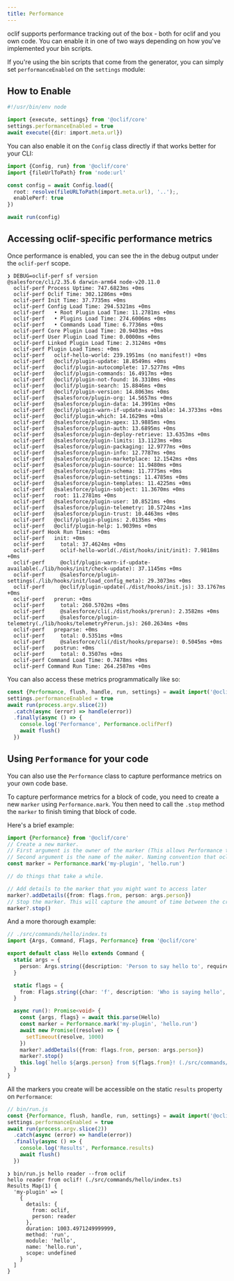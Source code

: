 ```yaml
---
title: Performance
---
```


oclif supports performance tracking out of the box - both for oclif and you own code. You can enable it in one of two ways depending on how you've implemented your bin scripts.

If you're using the bin scripts that come from the generator, you can simply set `performanceEnabled` on the `settings` module:

## How to Enable

```typescript
#!/usr/bin/env node

import {execute, settings} from '@oclif/core'
settings.performanceEnabled = true
await execute({dir: import.meta.url})
```

You can also enable it on the `Config` class directly if that works better for your CLI:

```typescript
import {Config, run} from '@oclif/core'
import {fileUrlToPath} from 'node:url'

const config = await Config.load({
  root: resolve(fileURLToPath(import.meta.url), '..');,
  enablePerf: true
})

await run(config)
```

## Accessing oclif-specific performance metrics

Once performance is enabled, you can see the in the debug output under the `oclif-perf` scope.

```
❯ DEBUG=oclif-perf sf version
@salesforce/cli/2.35.6 darwin-arm64 node-v20.11.0
  oclif-perf Process Uptime: 747.6823ms +0ms
  oclif-perf Oclif Time: 302.1286ms +0ms
  oclif-perf Init Time: 37.7735ms +0ms
  oclif-perf Config Load Time: 294.5321ms +0ms
  oclif-perf   • Root Plugin Load Time: 11.2781ms +0ms
  oclif-perf   • Plugins Load Time: 274.6006ms +0ms
  oclif-perf   • Commands Load Time: 6.7736ms +0ms
  oclif-perf Core Plugin Load Time: 20.9403ms +0ms
  oclif-perf User Plugin Load Time: 0.0000ms +0ms
  oclif-perf Linked Plugin Load Time: 2.3124ms +0ms
  oclif-perf Plugin Load Times: +0ms
  oclif-perf   oclif-hello-world: 239.1951ms (no manifest!) +0ms
  oclif-perf   @oclif/plugin-update: 18.8549ms +0ms
  oclif-perf   @oclif/plugin-autocomplete: 17.5277ms +0ms
  oclif-perf   @oclif/plugin-commands: 16.4917ms +0ms
  oclif-perf   @oclif/plugin-not-found: 16.3310ms +0ms
  oclif-perf   @oclif/plugin-search: 15.8846ms +0ms
  oclif-perf   @oclif/plugin-version: 14.8063ms +0ms
  oclif-perf   @salesforce/plugin-org: 14.5657ms +0ms
  oclif-perf   @salesforce/plugin-data: 14.3991ms +0ms
  oclif-perf   @oclif/plugin-warn-if-update-available: 14.3733ms +0ms
  oclif-perf   @oclif/plugin-which: 14.1629ms +0ms
  oclif-perf   @salesforce/plugin-apex: 13.9885ms +0ms
  oclif-perf   @salesforce/plugin-auth: 13.6895ms +0ms
  oclif-perf   @salesforce/plugin-deploy-retrieve: 13.6353ms +0ms
  oclif-perf   @salesforce/plugin-limits: 13.1123ms +0ms
  oclif-perf   @salesforce/plugin-packaging: 12.9777ms +0ms
  oclif-perf   @salesforce/plugin-info: 12.7787ms +0ms
  oclif-perf   @salesforce/plugin-marketplace: 12.1542ms +0ms
  oclif-perf   @salesforce/plugin-source: 11.9480ms +0ms
  oclif-perf   @salesforce/plugin-schema: 11.7775ms +0ms
  oclif-perf   @salesforce/plugin-settings: 11.4785ms +0ms
  oclif-perf   @salesforce/plugin-templates: 11.4225ms +0ms
  oclif-perf   @salesforce/plugin-sobject: 11.3670ms +0ms
  oclif-perf   root: 11.2781ms +0ms
  oclif-perf   @salesforce/plugin-user: 10.8521ms +0ms
  oclif-perf   @salesforce/plugin-telemetry: 10.5724ms +1ms
  oclif-perf   @salesforce/plugin-trust: 10.4463ms +0ms
  oclif-perf   @oclif/plugin-plugins: 2.0135ms +0ms
  oclif-perf   @oclif/plugin-help: 1.9039ms +0ms
  oclif-perf Hook Run Times: +0ms
  oclif-perf   init: +0ms
  oclif-perf     total: 37.4624ms +0ms
  oclif-perf     oclif-hello-world(./dist/hooks/init/init): 7.9818ms +0ms
  oclif-perf     @oclif/plugin-warn-if-update-available(./lib/hooks/init/check-update): 37.1145ms +0ms
  oclif-perf     @salesforce/plugin-settings(./lib/hooks/init/load_config_meta): 29.3073ms +0ms
  oclif-perf     @oclif/plugin-update(./dist/hooks/init.js): 33.1767ms +0ms
  oclif-perf   prerun: +0ms
  oclif-perf     total: 260.5702ms +0ms
  oclif-perf     @salesforce/cli(./dist/hooks/prerun): 2.3582ms +0ms
  oclif-perf     @salesforce/plugin-telemetry(./lib/hooks/telemetryPrerun.js): 260.2634ms +0ms
  oclif-perf   preparse: +0ms
  oclif-perf     total: 0.5351ms +0ms
  oclif-perf     @salesforce/cli(/dist/hooks/preparse): 0.5045ms +0ms
  oclif-perf   postrun: +0ms
  oclif-perf     total: 0.3507ms +0ms
  oclif-perf Command Load Time: 0.7478ms +0ms
  oclif-perf Command Run Time: 264.2587ms +0ms
```

You can also access these metrics programmatically like so:

```typescript
const {Performance, flush, handle, run, settings} = await import('@oclif/core')
settings.performanceEnabled = true
await run(process.argv.slice(2))
  .catch(async (error) => handle(error))
  .finally(async () => {
    console.log('Performance', Performance.oclifPerf)
    await flush()
  })
```

## Using `Performance` for your code

You can also use the `Performance` class to capture performance metrics on your own code base.

To capture performance metrics for a block of code, you need to create a new `marker` using `Performance.mark`. You then need to call the `.stop` method the `marker` to finish timing that block of code.

Here's a brief example:

```typescript
import {Performance} from '@oclif/core'
// Create a new marker.
// First argument is the owner of the marker (This allows Performance to be able to distinguish the origin of each marker)
// Second argument is the name of the maker. Naming convention that oclif uses internally is <module>.<method>#scope. You are free, however, to name these however you like.
const marker = Performance.mark('my-plugin', 'hello.run')

// do things that take a while.

// Add details to the marker that you might want to access later
marker?.addDetails({from: flags.from, person: args.person})
// Stop the marker. This will capture the amount of time between the creation of the marker and the stopping of the marker.
marker?.stop()
```

And a more thorough example:

```typescript
// ./src/commands/hello/index.ts
import {Args, Command, Flags, Performance} from '@oclif/core'

export default class Hello extends Command {
  static args = {
    person: Args.string({description: 'Person to say hello to', required: true}),
  }

  static flags = {
    from: Flags.string({char: 'f', description: 'Who is saying hello', required: true}),
  }

  async run(): Promise<void> {
    const {args, flags} = await this.parse(Hello)
    const marker = Performance.mark('my-plugin', 'hello.run')
    await new Promise((resolve) => {
      setTimeout(resolve, 1000)
    })
    marker?.addDetails({from: flags.from, person: args.person})
    marker?.stop()
    this.log(`hello ${args.person} from ${flags.from}! (./src/commands/hello/index.ts)`)
  }
}
```

All the markers you create will be accessible on the static `results` property on `Performance`:

```typescript
// bin/run.js
const {Performance, flush, handle, run, settings} = await import('@oclif/core')
settings.performanceEnabled = true
await run(process.argv.slice(2))
  .catch(async (error) => handle(error))
  .finally(async () => {
    console.log('Results', Performance.results)
    await flush()
  })
```

```
❯ bin/run.js hello reader --from oclif
hello reader from oclif! (./src/commands/hello/index.ts)
Results Map(1) {
  'my-plugin' => [
    {
      details: {
        from: oclif,
        person: reader
      },
      duration: 1003.4971249999999,
      method: 'run',
      module: 'hello',
      name: 'hello.run',
      scope: undefined
    }
  ]
}
```
